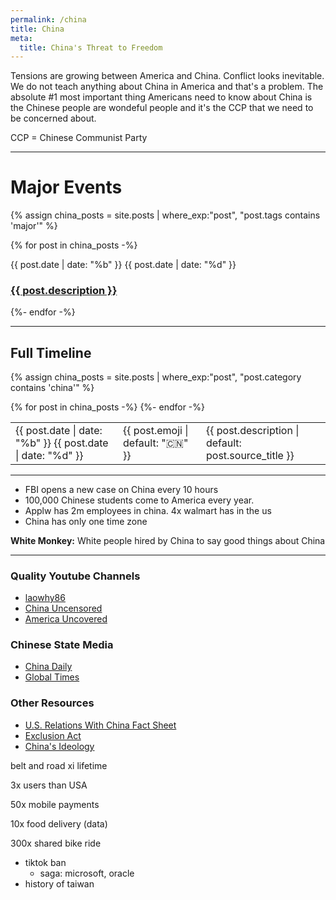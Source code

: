 ```yaml
---
permalink: /china
title: China
meta:
  title: China's Threat to Freedom
---
```


Tensions are growing between America and China. Conflict looks inevitable. We do not teach anything about China in America and that's a problem. The absolute #1 most important thing Americans need to know about China is the Chinese people are wondeful people and it's the CCP that we need to be concerned about.

CCP = Chinese Communist Party

---

# Major Events


{% assign china_posts = site.posts | where_exp:"post", "post.tags contains 'major'"  %}

{% for post in china_posts -%}
<div class="major-timeline">
<p class="date">{{ post.date | date: "%b" }} {{ post.date | date: "%d" }}</p>
  
  <!-- <h3 class="title">{{ post.description  }}</h3> -->
  <h3 class="title"><a href="{{ post.url }}">{{ post.description  }}</a></h3>
  <!-- <h3 class="summary">{{ post.summary  }}</h3> -->
  <!-- <p class="read-more"><a href="{{ post.source_url | default: post.url }}">Read More</a></p> -->
  </div>
  
{%- endfor -%}

---

## Full Timeline

{% assign china_posts = site.posts | where_exp:"post", "post.category contains 'china'"  %}

<table class="timeline">
  {% for post in china_posts -%}
  <tr>
    <td class="date">{{ post.date | date: "%b" }} {{ post.date | date: "%d" }}</td>
    <td class="emoji">{{ post.emoji  | default: "🇨🇳" }}</td>
    <!-- <td class="source"><a href="#">{{ post.source  }}</a></td> -->
    <td class="description">{{ post.description | default: post.source_title  }}</td>
  </tr>
  <tr class="spacer"></tr>
  {%- endfor -%}
</table>

---

- FBI opens a new case on China every 10 hours
- 100,000 Chinese students come to America every year.
- Applw has 2m employees in china. 4x walmart has in the us
- China has only one time zone


**White Monkey:** White people hired by China to say good things about China 

---

### Quality Youtube Channels

- [laowhy86](https://www.youtube.com/c/laowhy86)
- [China Uncensored](https://www.youtube.com/user/NTDChinaUncensored)
- [America Uncovered](https://www.youtube.com/channel/UC_7vFlErTHxVD-IFNB-BFCg)

### Chinese State Media

- [China Daily](http://global.chinadaily.com.cn)
- [Global Times](https://twitter.com/globaltimesnews)

### Other Resources

- [U.S. Relations With China Fact Sheet](https://www.state.gov/u-s-relations-with-china/)
- [Exclusion Act](https://history.state.gov/milestones/1866-1898/chinese-immigration)
- [China's Ideology](https://palladiummag.com/2019/05/31/xi-jinping-in-translation-chinas-guiding-ideology/)

belt and road
xi lifetime

3x users than USA

50x mobile payments

10x food delivery (data)

300x shared bike ride

- tiktok ban
    - saga: microsoft, oracle
- history of taiwan